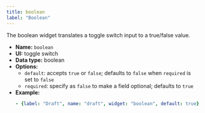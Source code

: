 ```yaml
---
title: boolean
label: "Boolean"
---
```


The boolean widget translates a toggle switch input to a true/false value.

- **Name:** `boolean`
- **UI:** toggle switch
- **Data type:** boolean
- **Options:**
  - `default`: accepts `true` or `false`; defaults to `false` when `required` is set to `false`
  - `required`: specify as `false` to make a field optional; defaults to `true`
- **Example:**
    ```yaml
    - {label: "Draft", name: "draft", widget: "boolean", default: true}
    ```
